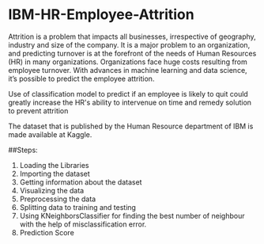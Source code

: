 # IBM-HR-Employee-Attrition

Attrition is a problem that impacts all businesses, irrespective of geography, industry and size of the company. It is a major problem to an organization, and predicting turnover is at the forefront of the needs of Human Resources (HR) in many organizations. Organizations face huge costs resulting from employee turnover. With advances in machine learning and data science, it’s possible to predict the employee attrition.

Use of classification model to predict if an employee is likely to quit could greatly increase the HR's ability to intervenue on time and remedy solution to prevent attrition

The dataset that is published by the Human Resource department of IBM is made available at Kaggle.

##Steps:
1. Loading the Libraries
2. Importing the dataset
3. Getting information about the dataset
4. Visualizing the data
5. Preprocessing the data
6. Splitting data to training and testing
7. Using KNeighborsClassifier for finding the best number of neighbour with the help of misclassification error.
8. Prediction Score
